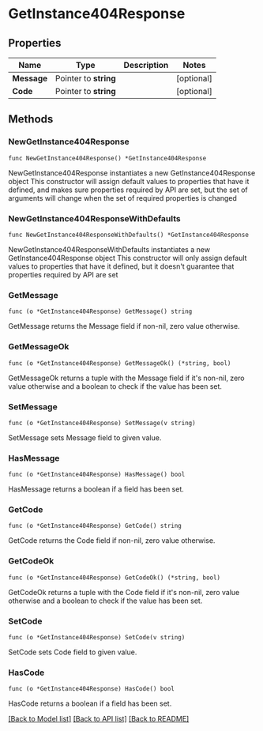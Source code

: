 # GetInstance404Response

## Properties

Name | Type | Description | Notes
------------ | ------------- | ------------- | -------------
**Message** | Pointer to **string** |  | [optional] 
**Code** | Pointer to **string** |  | [optional] 

## Methods

### NewGetInstance404Response

`func NewGetInstance404Response() *GetInstance404Response`

NewGetInstance404Response instantiates a new GetInstance404Response object
This constructor will assign default values to properties that have it defined,
and makes sure properties required by API are set, but the set of arguments
will change when the set of required properties is changed

### NewGetInstance404ResponseWithDefaults

`func NewGetInstance404ResponseWithDefaults() *GetInstance404Response`

NewGetInstance404ResponseWithDefaults instantiates a new GetInstance404Response object
This constructor will only assign default values to properties that have it defined,
but it doesn't guarantee that properties required by API are set

### GetMessage

`func (o *GetInstance404Response) GetMessage() string`

GetMessage returns the Message field if non-nil, zero value otherwise.

### GetMessageOk

`func (o *GetInstance404Response) GetMessageOk() (*string, bool)`

GetMessageOk returns a tuple with the Message field if it's non-nil, zero value otherwise
and a boolean to check if the value has been set.

### SetMessage

`func (o *GetInstance404Response) SetMessage(v string)`

SetMessage sets Message field to given value.

### HasMessage

`func (o *GetInstance404Response) HasMessage() bool`

HasMessage returns a boolean if a field has been set.

### GetCode

`func (o *GetInstance404Response) GetCode() string`

GetCode returns the Code field if non-nil, zero value otherwise.

### GetCodeOk

`func (o *GetInstance404Response) GetCodeOk() (*string, bool)`

GetCodeOk returns a tuple with the Code field if it's non-nil, zero value otherwise
and a boolean to check if the value has been set.

### SetCode

`func (o *GetInstance404Response) SetCode(v string)`

SetCode sets Code field to given value.

### HasCode

`func (o *GetInstance404Response) HasCode() bool`

HasCode returns a boolean if a field has been set.


[[Back to Model list]](../README.md#documentation-for-models) [[Back to API list]](../README.md#documentation-for-api-endpoints) [[Back to README]](../README.md)


